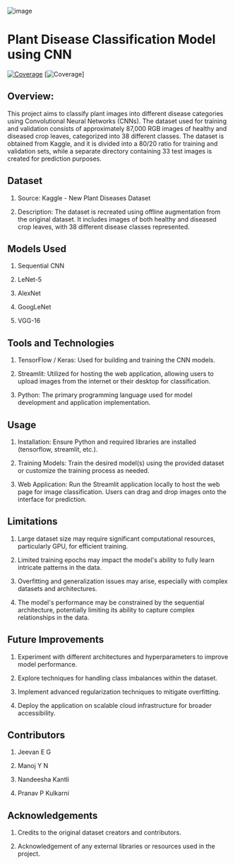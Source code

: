 ![image](https://github.com/JeevanEG/IML_Final_Project/assets/113001762/785080c2-1371-44ad-943b-87aebfadcdf7)
# Plant Disease Classification Model using CNN

[![Coverage](https://img.shields.io/badge/Jupyter-notebook-brightgreen)](https://jupyterlab.readthedocs.io/en/stable)
[![Coverage](https://badge.fury.io/py/tensorflow)]




## Overview:

This project aims to classify plant images into different disease categories using Convolutional Neural Networks (CNNs). The dataset used for training and validation consists of approximately 87,000 RGB images of healthy and diseased crop leaves, categorized into 38 different classes. The dataset is obtained from Kaggle, and it is divided into a 80/20 ratio for training and validation sets, while a separate directory containing 33 test images is created for prediction purposes.

## Dataset

1) Source: Kaggle - New Plant Diseases Dataset

2) Description: The dataset is recreated using offline augmentation from the original dataset. It includes images of both healthy and diseased crop leaves, with 38 different disease classes represented.

## Models Used

1) Sequential CNN

2) LeNet-5

3) AlexNet

4) GoogLeNet

5) VGG-16

## Tools and Technologies
1) TensorFlow / Keras: Used for building and training the CNN models.

2) Streamlit: Utilized for hosting the web application, allowing users to upload images from the internet or their desktop for classification.

3) Python: The primary programming language used for model development and application implementation.

## Usage
1) Installation: Ensure Python and required libraries are installed (tensorflow, streamlit, etc.).

2) Training Models: Train the desired model(s) using the provided dataset or customize the training process as needed.

3) Web Application: Run the Streamlit application locally to host the web page for image classification. Users can drag and drop images onto the interface for prediction.

## Limitations
1) Large dataset size may require significant computational resources, particularly GPU, for efficient training.

2) Limited training epochs may impact the model's ability to fully learn intricate patterns in the data.

3) Overfitting and generalization issues may arise, especially with complex datasets and architectures.

4) The model's performance may be constrained by the sequential architecture, potentially limiting its ability to capture complex relationships in the data.

## Future Improvements

1) Experiment with different architectures and hyperparameters to improve model performance.

2) Explore techniques for handling class imbalances within the dataset.

3) Implement advanced regularization techniques to mitigate overfitting.

4) Deploy the application on scalable cloud infrastructure for broader accessibility.

## Contributors
1) Jeevan E G

2) Manoj Y N

3) Nandeesha Kantli

4) Pranav P Kulkarni

## Acknowledgements

1) Credits to the original dataset creators and contributors.

2) Acknowledgement of any external libraries or resources used in the project.

